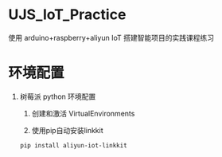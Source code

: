 # UJS_IoT_Practice
使用 arduino+raspberry+aliyun IoT 搭建智能项目的实践课程练习

# 环境配置
1. 树莓派 python 环境配置
    1. 创建和激活 VirtualEnvironments
    
    2. 使用pip自动安装linkkit
    ```
    pip install aliyun-iot-linkkit
    ```